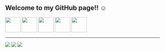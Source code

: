 ##  Welcome to my GitHub page!! ☺️
<!--
<div>
  <img height="200em" src="https://github-readme-stats.vercel.app/api?username=JoaoPito&show_icons=true&title_color=11111b&text_color=11111b&ring_color=11111b&bg_color=30,74c7ec,94e2d5,cba6f7&rank_icon=github&border_radius=16&border_color=11111b&custom_title=Stats" />
  <img height="200em" src="https://github-readme-stats.vercel.app/api/top-langs/?username=JoaoPito&layout=donut&title_color=11111b&text_color=11111b&bg_color=30,74c7ec,94e2d5,cba6f7&hide=assembly&border_radius=16&border_color=11111b&langs_count=3" />
</div>
-->
<img height="50em" src="https://cdn.jsdelivr.net/gh/devicons/devicon/icons/csharp/csharp-original.svg" /> <img height="50em" src="https://cdn.jsdelivr.net/gh/devicons/devicon/icons/python/python-original.svg" /> <img height="50em" src="https://cdn.jsdelivr.net/gh/devicons/devicon/icons/blender/blender-original.svg" /> <img height="50em" src="https://cdn.jsdelivr.net/gh/devicons/devicon/icons/linux/linux-original.svg" /> <img height="50em" src="https://cdn.jsdelivr.net/gh/devicons/devicon/icons/unity/unity-original.svg" />


---

<a href = "mailto:joao.dantaspito@gmail.com"><img src="https://img.shields.io/badge/-Gmail-%23333?style=for-the-badge&logo=gmail&logoColor=white" target="_blank"></a>
<a href = "mailto:joao.pito@hotmail.com"><img src="https://img.shields.io/badge/-Outlook-%23333?style=for-the-badge&logo=microsoft&logoColor=white" target="_blank"></a>
<a href="https://www.linkedin.com/in/JoaoPito" target="_blank"><img src="https://img.shields.io/badge/-LinkedIn-%230077B5?style=for-the-badge&logo=linkedin&logoColor=white" target="_blank"></a> 

<!--
**JoaoPito/JoaoPito** is a ✨ _special_ ✨ repository because its `README.md` (this file) appears on your GitHub profile.

Here are some ideas to get you started:

- 🔭 I’m currently working on ...
- 🌱 I’m currently learning ...
- 👯 I’m looking to collaborate on ...
- 🤔 I’m looking for help with ...
- 💬 Ask me about ...
- 📫 How to reach me: ...
- 😄 Pronouns: ...
- ⚡ Fun fact: ...
-->
